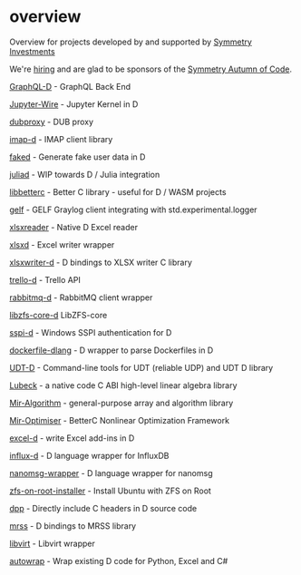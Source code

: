 # overview
Overview for projects developed by and supported by [Symmetry Investments](http://symmetryinvestments.com/about-us/)

We're [hiring](http://symmetryinvestments.com/careers/) and are glad to be sponsors of the [Symmetry Autumn of Code](https://dlang.org/blog/symmetry-autumn-of-code/).

[GraphQL-D](https://github.com/symmetryinvestments/graphqld) - GraphQL Back End

[Jupyter-Wire](https://github.com/symmetryinvestments/jupyter-wire) - Jupyter Kernel in D

[dubproxy](https://github.com/symmetryinvestments/dubproxy) - DUB proxy

[imap-d](https://github.com/symmetryinvestments/imap-d) - IMAP client library

[faked](https://github.com/symmetryinvestments/faked) - Generate fake user data in D

[juliad](https://github.com/symmetryinvestments/juliad) - WIP towards D / Julia integration

[libbetterc](https://github.com/symmetryinvestments/libbetterc) - Better C library - useful for D / WASM projects

[gelf](https://github.com/symmetryinvestments/symmetry-gelf) - GELF Graylog client integrating with std.experimental.logger

[xlsxreader](https://github.com/symmetryinvestments/xlsxreader) - Native D Excel reader

[xlsxd](https://github.com/kaleidicassociates/xlsxd) - Excel writer wrapper

[xlsxwriter-d](https://github.com/kaleidicassociates/xlsxwriter-d) - D bindings to XLSX writer C library

[trello-d](https://github.com/symmetryinvestments/trello-d) - Trello API

[rabbitmq-d](https://github.com/symmetryinvestments/rabbitmq-d) - RabbitMQ client wrapper

[libzfs-core-d](https://github.com/symmetryinvestments/libzfs-core-d) LibZFS-core

[sspi-d](https://github.com/symmetryinvestments/sspi-d) - Windows SSPI authentication for D

[dockerfile-dlang](https://github.com/symmetryinvestments/dockerfile-dlang) - D wrapper to parse Dockerfiles in D

[UDT-D](https://github.com/kaleidicassociates/udt_d) - Command-line tools for UDT (reliable UDP) and UDT D library

[Lubeck](https://github.com/kaleidicassociates/lubeck) - a native code C ABI high-level linear algebra library

[Mir-Algorithm](https://github.com/libmir/mir-algorithm) - general-purpose array and algorithm library

[Mir-Optimiser](https://github.com/libmir/mir-optim) -  BetterC Nonlinear Optimization Framework

[excel-d](https://github.com/kaleidicassociates/excel-d) - write Excel add-ins in D

[influx-d](https://github.com/kaleidicassociates/influx-d) - D language wrapper for InfluxDB

[nanomsg-wrapper](https://github.com/kaleidicassociates/nanomsg-wrapper) - D language wrapper for nanomsg

[zfs-on-root-installer](https://github.com/hamishcoleman/zfs-on-root-installer) - Install Ubuntu with ZFS on Root

[dpp](https://github.com/atilaneves/dpp) - Directly include C headers in D source code

[mrss](https://github.com/symmetryinvestments/mrss) - D bindings to MRSS library

[libvirt](https://github.com/symmetryinvestments/libvirt) - Libvirt wrapper

[autowrap](https://github.com/kaleidicassociates/autowrap) - Wrap existing D code for Python, Excel and C#



